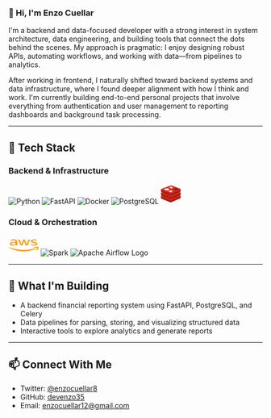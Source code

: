 ### 👋 Hi, I'm Enzo Cuellar

I'm a backend and data-focused developer with a strong interest in system architecture, data engineering, and building tools that connect the dots behind the scenes. My approach is pragmatic: I enjoy designing robust APIs, automating workflows, and working with data—from pipelines to analytics.

After working in frontend, I naturally shifted toward backend systems and data infrastructure, where I found deeper alignment with how I think and work. I'm currently building end-to-end personal projects that involve everything from authentication and user management to reporting dashboards and background task processing.

---

## 🧰 Tech Stack

### Backend & Infrastructure  
<div align="left">
  <img src="https://cdn.worldvectorlogo.com/logos/python-5.svg" alt="Python" width="40" height="40"/>
  <img src="https://cdn.worldvectorlogo.com/logos/fastapi-1.svg" alt="FastAPI" width="40" height="40"/>
  <img src="https://cdn.worldvectorlogo.com/logos/docker.svg" alt="Docker" width="40" height="40"/>
  <img src="https://cdn.worldvectorlogo.com/logos/postgresql.svg" alt="PostgreSQL" width="40" height="40"/>
  <img src="https://raw.githubusercontent.com/devicons/devicon/master/icons/redis/redis-original.svg" alt="Redis" width="40" height="40"/>
</div>

### Cloud & Orchestration  
<div align="left">
  <img src="https://raw.githubusercontent.com/devicons/devicon/6910f0503efdd315c8f9b858234310c06e04d9c0/icons/amazonwebservices/amazonwebservices-plain-wordmark.svg" alt="AWS" width="60" height="40"/>
  <img src="https://cdn.worldvectorlogo.com/logos/apache-spark-5.svg" alt="Spark" width="60" height="40"/>
<img src="https://upload.wikimedia.org/wikipedia/commons/7/71/AirflowLogo.svg" alt="Apache Airflow Logo" width="60" height="40">


</div>

---

## 🚀 What I'm Building

- A backend financial reporting system using FastAPI, PostgreSQL, and Celery  
- Data pipelines for parsing, storing, and visualizing structured data  
- Interactive tools to explore analytics and generate reports  

---

## 📫 Connect With Me

- Twitter: [@enzocuellar8](https://twitter.com/enzocuellar8)  
- GitHub: [devenzo35](https://github.com/devenzo35)  
- Email: enzocuellar12@gmail.com  
